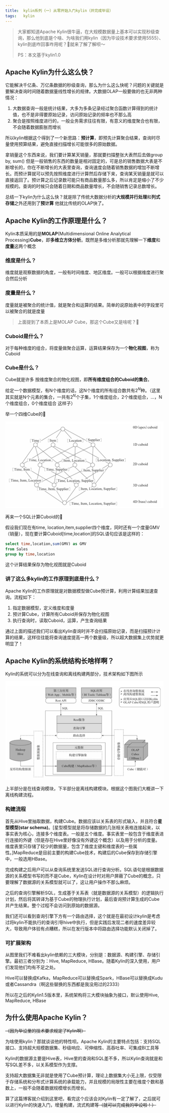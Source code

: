 ```yaml
---
title:	kylin系列（一）从零开始入门kylin（并完成毕设）
tags:	kylin
---
```


> 大家都知道Apache Kylin很牛逼，在大规模数据量上基本可以实现秒级查询，那么他到底是个啥、为啥我们用kylin（因为毕设技术要求使用5555）、kylin到底咋回事咋用呢？🤔就来了解了解呗～
>
> PS：本文基于kylin1.0

<head>
    <script src="https://cdn.mathjax.org/mathjax/latest/MathJax.js?config=TeX-AMS-MML_HTMLorMML" type="text/javascript"></script>
    <script type="text/x-mathjax-config">
        MathJax.Hub.Config({
            tex2jax: {
            skipTags: ['script', 'noscript', 'style', 'textarea', 'pre'],
            inlineMath: [['$','$']]
            }
        });
    </script>
</head>

## Apache Kylin为什么这么快？

它能解决千亿条、万亿条数据的秒级查询，那么为什么这么快呢？问题的关键就是要解决查询时间随着数据量线性增长的规律。大数据OLAP一般要做的也无非两种情况：

1. 大数据查询一般是统计结果，大多为多条记录经过聚合函数计算得到的统计值，也不是非得要原始记录，访问原始记录的频率也不那么高
2. 聚合是按照维度进行的，一般业务需求往往有限，有意义的维度聚合也有限，不会随着数据膨胀而增长 

所以kylin根据这个得到了一个新思路：**预计算**，即预先计算聚合结果，查询时尽量使用预算结果，避免直接扫描增长可能很多的原始数据。

拿销量这个东西来说，我们要计算某天销量，那就要扫描整张大表然后去做group by, sum() 但是一般销售的东西的数量是相对固定的，可是总的销售数据大表是不断增长的，你在不断增长的大表里查询，查询速度会随着销售数据的增加不断增长。而预计算就可以预先按照维度进行计算然后存储下来，查询某天销量是就可以直接返回了。预计算之后记录数可能只有商品数量那么多，所以肯定是缩小了不少规模的。查询的时候只会随着日期和商品数量增长，不会随销售记录总数增长。

总结一下kylin为什么这么快？就是除了传统大数据分析的**大规模并行处理**和**列式存储**之外还用到了**预计算** 他就比传统的OLAP快了。

## Apache Kylin的工作原理是什么？

Kylin本质采用的是**MOLAP**(Multidimensional Online Analytical Processing)**Cube**，即**多维立方体分析**。既然是多维分析那就先理解一下**维度**和**度量**这两个概念

### 维度是什么？

维度就是观察数据的角度，一般有时间维度、地区维度。一般可以根据维度进行聚合然后分析

### 度量是什么？

度量就是被聚合的统计值，就是聚合和运算的结果。简单的说原始表中的字段里可以被聚合的就是度量

> 上面提到了本质上是MOLAP Cube，那这个Cube又是啥呢？🤔

### Cuboid是什么？

对于每种维度的组合，将度量做聚合运算，运算结果保存为一个**物化视图**，称为Cuboid

### Cube是什么？

Cube就是许多 按维度聚合的物化视图，即**所有维度组合的Cuboid的集合**。

给定一个数据模型，有N个维度的话，这N个维度的所有组合数共有$2^N$种。（这里其实就是N个元素的集合，一共有$2^N$个子集，1个维度组合，2个维度组合，...，N个维度组合，0个维度组合 这样子）

举一个四维Cube的🌰

![](img/kylin/4DCube.png)

再来一个SQL计算Cuboid的🌰

假设我们现在有time, location,item,supplier四个维度，同时还有一个度量GMV（销量），现在要计算Cuboid[time,location]的SQL语句应该是这样的：

```sql
select time,location,sum(GMV) as GMV 
from Sales 
group by time,location
```

这个计算结果保存为物化视图就是Cuboid

### 讲了这么多kylin的工作原理到底是什么？

Apache Kylin的工作原理就是对数据模型做Cube预计算，利用计算结果加速查询。流程如下：

1. 指定数据模型，定义维度和度量
2. 预计算Cube，计算所有Cuboid并保存为物化视图
3. 执行查询时，读取Cuboid，运算，产生查询结果

 通过上面的描述我们可以看出Kylin查询时并不会扫描原始记录，而是扫描预计计算的结果，这样往往能将查询速度提高一两个数量级，所以超大数据集上优势就更明显了！

## Apache Kylin的系统结构长啥样啊？

Kylin的系统可以分为在线查询和离线构建两部分，技术架构如下图所示

![](img/kylin/kylin-structure.png)

上半部分是在线查询模块，下半部分是离线构建模块。根据这个图我们大概讲一下离线构建流程。

### 构建流程

首先从Hive里抽取数据，构建Cube。数据应该以关系表的形式输入，并且符合**星型模型(star schema)**。[星型模型就是将存储数据的几张相关表格连接起来，以事实表为核心，连接多个维度表。一般是五个维度。事实表里一般包含于维度表进行连接的外键（但是存在Hive里好像没有外键这个概念）以及用于分析的度量。维度表里只存储了较少的数据量，包含了维度主键和维度表的一些属性。]MapReduce是目前主要的构建Cube技术，构建后的Cube保存到存储引擎中，一般选用HBase。

完成构建之后用户可以从查询系统里发送SQL进行查询分析。SQL语句是根据数据源的关系模型书写的而不是Cube，Kylin在设计时对用户屏蔽了Cube的概念，只要理解了数据源的关系模型就可以了，这让用户操作不那么麻烦。

之后的查询引擎解析SQL，生成基于关系表（就是数据源的关系模型）的逻辑执行计划，然后将其转译为基于Cube的物理执行计划，最后查询预计算生成的Cube并产生结果。整个过程不会访问到原始的数据源。

我们还可以看到查询引擎下方有一个路由选择，这个就是在最初设计kylin是考虑过将kylin不能执行的查询引导hive中执行，但是实践后发现二者的速度差异较大，导致用户体验有点糟糕，所以在发行版本中将路由选择功能默认关闭掉了。

### 可扩展架构

从图里我们不难看出kylin依赖的三大模块，分别是：数据源、构建引擎、存储引擎。最初三者分别为：Hive, MapReduce, HBase。随着Kylin的深入使用，用户们发现他们均有不足之处。

Hive可以替换成Kafka，MapReduce可以替换成Spark，HBase可以替换成Kudu或者Cassandra（啊这些替换的东西都是我没用过的2333）

所以在之后的Kylin1.5版本里，系统架构将三大模块抽象为接口，默认使用Hive, MapReduce, HBase

## 为什么使用Apache Kylin？

~~（因为毕设里的技术要求规定了Kylin啊）~~

为啥使用kylin？那就谈谈他的特性呗。Apache Kylin的主要特点包括：支持SQL接口、支持超大规模数据集、秒级响应、可伸缩性、高吞吐率、可集成BI工具等

Kylin的数据源主要是Hive表，Hive里的查询和SQL差不多，所以Kylin查询就是和写SQL差不多，以关系模型作为支撑。

支持超大数据集无非就是使用了Cube预计算，理论上数据集大小无上限，仅受限于存储系统和分布式计算系统的承载能力，并且规模的局限性主要在维度个数和基数上，一般不会随着数据规模增长而增长。



算了这篇博客就介绍到这里吧，看完这个应该会对Kylin有一定了解了，之后就可以进行Kylin的快速入门，增量构建，流式构建等~~（就可以完成我的毕设啦！）~~

